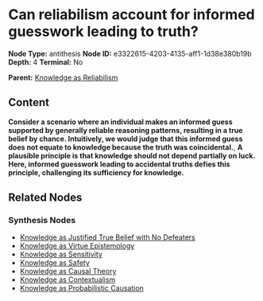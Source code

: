 # Can reliabilism account for informed guesswork leading to truth?

**Node Type:** antithesis
**Node ID:** e3322615-4203-4135-aff1-1d38e380b19b
**Depth:** 4
**Terminal:** No

**Parent:** [Knowledge as Reliabilism](knowledge-as-reliabilism-synthesis-30dbb405-b8cb-402a-906f-e7cb1114f2bb.md)

## Content

**Consider a scenario where an individual makes an informed guess supported by generally reliable reasoning patterns, resulting in a true belief by chance. Intuitively, we would judge that this informed guess does not equate to knowledge because the truth was coincidental.**, **A plausible principle is that knowledge should not depend partially on luck. Here, informed guesswork leading to accidental truths defies this principle, challenging its sufficiency for knowledge.**

## Related Nodes

### Synthesis Nodes

- [Knowledge as Justified True Belief with No Defeaters](knowledge-as-justified-true-belief-with-no-defeaters-synthesis-96734ffd-bb28-417c-96ce-194c5a9459f7.md)
- [Knowledge as Virtue Epistemology](knowledge-as-virtue-epistemology-synthesis-9767419b-45a4-4808-8ba3-9812c6a36155.md)
- [Knowledge as Sensitivity](knowledge-as-sensitivity-synthesis-2040215a-f51b-45c5-b02d-d9c1105159bd.md)
- [Knowledge as Safety](knowledge-as-safety-synthesis-9ce49dfc-35aa-4f53-9c0f-363a98c563b6.md)
- [Knowledge as Causal Theory](knowledge-as-causal-theory-synthesis-63e6eea0-6896-4460-8fc6-afaee0c3aa54.md)
- [Knowledge as Contextualism](knowledge-as-contextualism-synthesis-695e867b-5298-46bb-9144-975fdf37f810.md)
- [Knowledge as Probabilistic Causation](knowledge-as-probabilistic-causation-synthesis-7a68354e-65a2-4883-9040-243e296e7b28.md)

